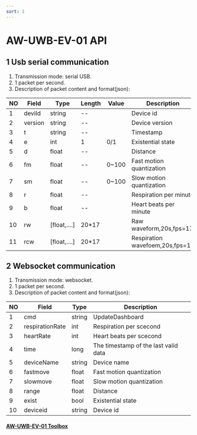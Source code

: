 ```yaml
---
sort: 1
---
```

# AW-UWB-EV-01 API

## 1 Usb serial communication

1. Transmission mode: serial USB.  
2. 1 packet per second.  
3. Description of packet content and format(json):  

| NO   | Field   | Type         | Length |Value   | Description                   |
| ---- | ------- | ------------ | -----  | ----- | -------------------------------|
| 1    | deviId  | string       | --     |       | Device id                      |
| 2    | version | string       | --     |       | Device version                 |
| 3    | t       | string       | --     |       | Timestamp                      |
| 4    | e       | int          | 1      | 0/1   | Existential state              |
| 5    | d       | float        | --     |       | Distance                       |
| 6    | fm      | float        | --     | 0~100 | Fast motion quantization       |
| 7    | sm       | float       | --     | 0~100 | Slow motion quantization       |
| 8    | r       | float        | --     |       | Respiration per minute         |
| 9    | b       | float        | --     |       | Heart beats  per minute       |
| 10   | rw      | [float,....] | 20*17  |       | Raw waveform,20s,fps=17        |
| 11   | rcw     | [float,....] | 20*17  |       | Respiration wavefoem,20s,fps=17|


## 2 Websocket communication
1. Transmission mode: websocket.  
2. 1 packet per second.  
3. Description of packet content and format(json): 

| NO   | Field           | Type             | Description                     |
| ---- | -------         | ------------     | ------------------------------- |
| 1    | cmd             | string           | UpdateDashboard                 |
| 2    | respirationRate | int              | Respiration per scecond         |
| 3    | heartRate       | int              | Heart beats per scecond         |
| 4    | time            | long             | The timestamp of the last valid data |
| 5    | deviceName      | string           | Device name                     |
| 6    | fastmove        | float            | Fast motion quantization        |
| 7    | slowmove        | float            | Slow motion quantization        |
| 8    | range           | float            | Distance                        |
| 9    | exist           | bool             | Existential state               |
| 10   | deviceid        | string           | Device id                       |

#### [AW-UWB-EV-01 Toolbox](https://github.com/DeepWiSe888/Toolbox)